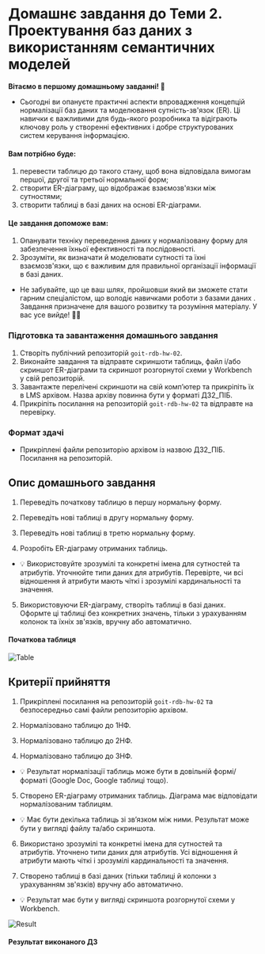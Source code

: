 # Домашнє завдання до Теми 2. Проектування баз даних з використанням семантичних моделей

**Вітаємо в першому домашньому завданні! 🙂**

- Сьогодні ви опануєте практичні аспекти впровадження концепцій нормалізації баз даних та моделювання сутність-зв'язок (ER). Ці навички є важливими для будь-якого розробника та відіграють ключову роль у створенні ефективних і добре структурованих систем керування інформацією.

#### Вам потрібно буде:

1. перевести таблицю до такого стану, щоб вона відповідала вимогам першої, другої та третьої нормальної форм;
2. створити ER-діаграму, що відображає взаємозв'язки між сутностями;
3. створити таблиці в базі даних на основі ER-діаграми.

#### Це завдання допоможе вам:

1. Опанувати техніку переведення даних у нормалізовану форму для забезпечення їхньої ефективності та послідовності.
2. Зрозуміти, як визначати й моделювати сутності та їхні взаємозв'язки, що є важливим для правильної організації інформації в базі даних.

- Не забувайте, що це ваш шлях, пройшовши який ви зможете стати гарним спеціалістом, що володіє навичками роботи з базами даних . Завдання призначене для вашого розвитку та розуміння матеріалу. У вас усе вийде! 💪🏼

### Підготовка та завантаження домашнього завдання

1. Створіть публічний репозиторій `goit-rdb-hw-02`.
2. Виконайте завдання та відправте скриншоти таблиць, файл і/або скриншот ER-діаграми та скриншот розгорнутої схеми у Workbench у свій репозиторій.
3. Завантажте перелічені скриншоти на свій комп’ютер та прикріпіть їх в LMS архівом. Назва архіву повинна бути у форматі ДЗ2_ПІБ.
4. Прикріпіть посилання на репозиторій `goit-rdb-hw-02` та відправте на перевірку.

### Формат здачі

- Прикріплені файли репозиторію архівом із назвою ДЗ2_ПІБ.
  Посилання на репозиторій.

## Опис домашнього завдання

1. Переведіть початкову таблицю в першу нормальну форму.

2. Переведіть нові таблиці в другу нормальну форму.

3. Переведіть нові таблиці в третю нормальну форму.

4. Розробіть ER-діаграму отриманих таблиць.

- 💡 Використовуйте зрозумілі та конкретні імена для сутностей та атрибутів. Уточнюйте типи даних для атрибутів. Перевірте, чи всі відношення й атрибути мають чіткі і зрозумілі кардинальності та значення.

5. Використовуючи ER-діаграму, створіть таблиці в базі даних. Оформте ці таблиці без конкретних значень, тільки з урахуванням колонок та їхніх зв'язків, вручну або автоматично.

#### Початкова таблиця

![Table](./assets/table.jpeg)

## Критерії прийняття

1. Прикріплені посилання на репозиторій `goit-rdb-hw-02` та безпосередньо самі файли репозиторію архівом.

2. Нормалізовано таблицю до 1НФ.

3. Нормалізовано таблицю до 2НФ.

4. Нормалізовано таблицю до 3НФ.

- 💡 Результат нормалізації таблиць може бути в довільній формі/форматі (Google Doc, Google таблиці тощо).

5. Створено ER-діаграму отриманих таблиць. Діаграма має відповідати нормалізованим таблицям.

- 💡 Має бути декілька таблиць зі зв’язком між ними. Результат може бути у вигляді файлу та/або скриншота.

6. Використано зрозумілі та конкретні імена для сутностей та атрибутів. Уточнено типи даних для атрибутів. Усі відношення й атрибути мають чіткі і зрозумілі кардинальності та значення.

7. Створено таблиці в базі даних (тільки таблиці й колонки з урахуванням зв'язків) вручну або автоматично.

- 💡 Результат має бути у вигляді скриншота розгорнутої схеми у Workbench.

![Result](./assets/result.png)

#### Результат виконаного ДЗ
